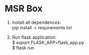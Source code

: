 # MSR Box

1. Install all dependences:<br />
pip install -r requirements.txt

2. Run flask application:<br />
$ export FLASK_APP=flask_app.py<br />
$ flask run
